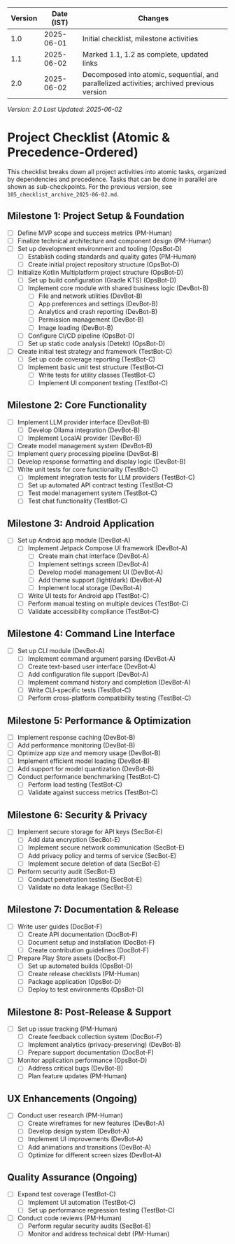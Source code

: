 <!-- Version History -->
| Version | Date (IST)   | Changes                                   |
|---------|--------------|-------------------------------------------|
| 1.0     | 2025-06-01   | Initial checklist, milestone activities   |
| 1.1     | 2025-06-02   | Marked 1.1, 1.2 as complete, updated links|
| 2.0     | 2025-06-02   | Decomposed into atomic, sequential, and parallelized activities; archived previous version |

_Version: 2.0_
_Last Updated: 2025-06-02_

# Project Checklist (Atomic & Precedence-Ordered)

This checklist breaks down all project activities into atomic tasks, organized by dependencies and precedence. Tasks that can be done in parallel are shown as sub-checkpoints. For the previous version, see `105_checklist_archive_2025-06-02.md`.

## Milestone 1: Project Setup & Foundation

- [ ] Define MVP scope and success metrics (PM-Human)
- [ ] Finalize technical architecture and component design (PM-Human)
- [ ] Set up development environment and tooling (OpsBot-D)
    - [ ] Establish coding standards and quality gates (PM-Human)
    - [ ] Create initial project repository structure (OpsBot-D)
- [ ] Initialize Kotlin Multiplatform project structure (OpsBot-D)
    - [ ] Set up build configuration (Gradle KTS) (OpsBot-D)
    - [ ] Implement core module with shared business logic (DevBot-B)
        - [ ] File and network utilities (DevBot-B)
        - [ ] App preferences and settings (DevBot-B)
        - [ ] Analytics and crash reporting (DevBot-B)
        - [ ] Permission management (DevBot-B)
        - [ ] Image loading (DevBot-B)
    - [ ] Configure CI/CD pipeline (OpsBot-D)
    - [ ] Set up static code analysis (Detekt) (OpsBot-D)
- [ ] Create initial test strategy and framework (TestBot-C)
    - [ ] Set up code coverage reporting (TestBot-C)
    - [ ] Implement basic unit test structure (TestBot-C)
        - [ ] Write tests for utility classes (TestBot-C)
        - [ ] Implement UI component testing (TestBot-C)

## Milestone 2: Core Functionality

- [ ] Implement LLM provider interface (DevBot-B)
    - [ ] Develop Ollama integration (DevBot-B)
    - [ ] Implement LocalAI provider (DevBot-B)
- [ ] Create model management system (DevBot-B)
- [ ] Implement query processing pipeline (DevBot-B)
- [ ] Develop response formatting and display logic (DevBot-B)
- [ ] Write unit tests for core functionality (TestBot-C)
    - [ ] Implement integration tests for LLM providers (TestBot-C)
    - [ ] Set up automated API contract testing (TestBot-C)
    - [ ] Test model management system (TestBot-C)
    - [ ] Test chat functionality (TestBot-C)

## Milestone 3: Android Application

- [ ] Set up Android app module (DevBot-A)
    - [ ] Implement Jetpack Compose UI framework (DevBot-A)
        - [ ] Create main chat interface (DevBot-A)
        - [ ] Implement settings screen (DevBot-A)
        - [ ] Develop model management UI (DevBot-A)
        - [ ] Add theme support (light/dark) (DevBot-A)
        - [ ] Implement local storage (DevBot-A)
    - [ ] Write UI tests for Android app (TestBot-C)
    - [ ] Perform manual testing on multiple devices (TestBot-C)
    - [ ] Validate accessibility compliance (TestBot-C)

## Milestone 4: Command Line Interface

- [ ] Set up CLI module (DevBot-A)
    - [ ] Implement command argument parsing (DevBot-A)
    - [ ] Create text-based user interface (DevBot-A)
    - [ ] Add configuration file support (DevBot-A)
    - [ ] Implement command history and completion (DevBot-A)
    - [ ] Write CLI-specific tests (TestBot-C)
    - [ ] Perform cross-platform compatibility testing (TestBot-C)

## Milestone 5: Performance & Optimization

- [ ] Implement response caching (DevBot-B)
- [ ] Add performance monitoring (DevBot-B)
- [ ] Optimize app size and memory usage (DevBot-B)
- [ ] Implement efficient model loading (DevBot-B)
- [ ] Add support for model quantization (DevBot-B)
- [ ] Conduct performance benchmarking (TestBot-C)
    - [ ] Perform load testing (TestBot-C)
    - [ ] Validate against success metrics (TestBot-C)

## Milestone 6: Security & Privacy

- [ ] Implement secure storage for API keys (SecBot-E)
    - [ ] Add data encryption (SecBot-E)
    - [ ] Implement secure network communication (SecBot-E)
    - [ ] Add privacy policy and terms of service (SecBot-E)
    - [ ] Implement secure deletion of data (SecBot-E)
- [ ] Perform security audit (SecBot-E)
    - [ ] Conduct penetration testing (SecBot-E)
    - [ ] Validate no data leakage (SecBot-E)

## Milestone 7: Documentation & Release

- [ ] Write user guides (DocBot-F)
    - [ ] Create API documentation (DocBot-F)
    - [ ] Document setup and installation (DocBot-F)
    - [ ] Create contribution guidelines (DocBot-F)
- [ ] Prepare Play Store assets (DocBot-F)
    - [ ] Set up automated builds (OpsBot-D)
    - [ ] Create release checklists (PM-Human)
    - [ ] Package application (OpsBot-D)
    - [ ] Deploy to test environments (OpsBot-D)

## Milestone 8: Post-Release & Support

- [ ] Set up issue tracking (PM-Human)
    - [ ] Create feedback collection system (DocBot-F)
    - [ ] Implement analytics (privacy-preserving) (DevBot-B)
    - [ ] Prepare support documentation (DocBot-F)
- [ ] Monitor application performance (OpsBot-D)
    - [ ] Address critical bugs (DevBot-B)
    - [ ] Plan feature updates (PM-Human)

## UX Enhancements (Ongoing)

- [ ] Conduct user research (PM-Human)
    - [ ] Create wireframes for new features (DevBot-A)
    - [ ] Develop design system (DevBot-A)
    - [ ] Implement UI improvements (DevBot-A)
    - [ ] Add animations and transitions (DevBot-A)
    - [ ] Optimize for different screen sizes (DevBot-A)

## Quality Assurance (Ongoing)

- [ ] Expand test coverage (TestBot-C)
    - [ ] Implement UI automation (TestBot-C)
    - [ ] Set up performance regression testing (TestBot-C)
- [ ] Conduct code reviews (PM-Human)
    - [ ] Perform regular security audits (SecBot-E)
    - [ ] Monitor and address technical debt (PM-Human)
